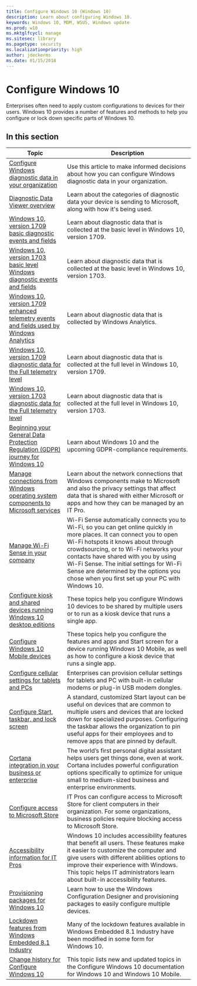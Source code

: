 ```yaml
---
title: Configure Windows 10 (Windows 10)
description: Learn about configuring Windows 10.
keywords: Windows 10, MDM, WSUS, Windows update
ms.prod: w10
ms.mktglfcycl: manage
ms.sitesec: library
ms.pagetype: security
ms.localizationpriority: high
author: jdeckerms
ms.date: 01/15/2018
---
```


# Configure Windows 10

Enterprises often need to apply custom configurations to devices for their users. Windows 10 provides a number of features and methods to help you configure or lock down specific parts of Windows 10.

## In this section

| Topic | Description |
| --- | --- |
| [Configure Windows diagnostic data in your organization](configure-windows-diagnostic-data-in-your-organization.md) | Use this article to make informed decisions about how you can configure Windows diagnostic data in your organization. |
|[Diagnostic Data Viewer overview](diagnostic-data-viewer-overview.md) |Learn about the categories of diagnostic data your device is sending to Microsoft, along with how it's being used.|
| [Windows 10, version 1709 basic diagnostic events and fields](basic-level-windows-diagnostic-events-and-fields.md) | Learn about diagnostic data that is collected at the basic level in Windows 10, version 1709. |
| [Windows 10, version 1703 basic level Windows diagnostic events and fields](basic-level-windows-diagnostic-events-and-fields-1703.md)| Learn about diagnostic data that is collected at the basic level in Windows 10, version 1703.|
| [Windows 10, version 1709 enhanced telemetry events and fields used by Windows Analytics](enhanced-diagnostic-data-windows-analytics-events-and-fields.md)|Learn about diagnostic data that is collected by Windows Analytics.|
| [Windows 10, version 1709 diagnostic data for the Full telemetry level](windows-diagnostic-data.md) | Learn about diagnostic data that is collected at the full level in Windows 10, version 1709. |
| [Windows 10, version 1703 diagnostic data for the Full telemetry level](windows-diagnostic-data-1703.md) | Learn about diagnostic data that is collected at the full level in Windows 10, version 1703. |
|[Beginning your General Data Protection Regulation (GDPR) journey for Windows 10](gdpr-win10-whitepaper.md)|Learn about Windows 10 and the upcoming GDPR-compliance requirements.|
| [Manage connections from Windows operating system components to Microsoft services](manage-connections-from-windows-operating-system-components-to-microsoft-services.md) | Learn about the network connections that Windows components make to Microsoft and also the privacy settings that affect data that is shared with either Microsoft or apps and how they can be managed by an IT Pro. |
| [Manage Wi-Fi Sense in your company](manage-wifi-sense-in-enterprise.md) | Wi-Fi Sense automatically connects you to Wi-Fi, so you can get online quickly in more places. It can connect you to open Wi-Fi hotspots it knows about through crowdsourcing, or to Wi-Fi networks your contacts have shared with you by using Wi-Fi Sense. The initial settings for Wi-Fi Sense are determined by the options you chose when you first set up your PC with Windows 10.  |
| [Configure kiosk and shared devices running Windows 10 desktop editions](kiosk-shared-pc.md) | These topics help you configure Windows 10 devices to be shared by multiple users or to run as a kiosk device that runs a single app. |
| [Configure Windows 10 Mobile devices](mobile-devices/configure-mobile.md) | These topics help you configure the features and apps and Start screen for a device running Windows 10 Mobile, as well as how to configure a kiosk device that runs a single app.  |
| [Configure cellular settings for tablets and PCs](provisioning-apn.md) | Enterprises can provision cellular settings for tablets and PC with built-in cellular modems or plug-in USB modem dongles. |
| [Configure Start, taskbar, and lock screen](start-taskbar-lockscreen.md) | A standard, customized Start layout can be useful on devices that are common to multiple users and devices that are locked down for specialized purposes. Configuring the taskbar allows the organization to pin useful apps for their employees and to remove apps that are pinned by default. |
| [Cortana integration in your business or enterprise](cortana-at-work/cortana-at-work-overview.md) | The world’s first personal digital assistant helps users get things done, even at work. Cortana includes powerful configuration options specifically to optimize for unique small to medium-sized business and enterprise environments.  |
| [Configure access to Microsoft Store](stop-employees-from-using-the-windows-store.md) | IT Pros can configure access to Microsoft Store for client computers in their organization. For some organizations, business policies require blocking access to Microsoft Store. |
| [Accessibility information for IT Pros](windows-10-accessibility-for-ITPros.md) | Windows 10 includes accessibility features that benefit all users. These features make it easier to customize the computer and give users with different abilities options to improve their experience with Windows. This topic helps IT administrators learn about built-in accessibility features. |
| [Provisioning packages for Windows 10](provisioning-packages/provisioning-packages.md) | Learn how to use the Windows Configuration Designer and provisioning packages to easily configure multiple devices. |
| [Lockdown features from Windows Embedded 8.1 Industry](lockdown-features-windows-10.md) | Many of the lockdown features available in Windows Embedded 8.1 Industry have been modified in some form for Windows 10. |
| [Change history for Configure Windows 10](change-history-for-configure-windows-10.md) | This topic lists new and updated topics in the Configure Windows 10 documentation for Windows 10 and Windows 10 Mobile. |





